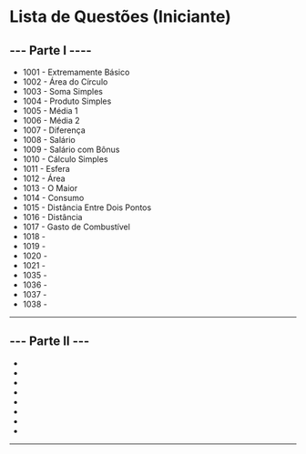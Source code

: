 
# Lista de Questões (Iniciante)

## --- Parte I ----

* 1001 - Extremamente Básico
* 1002 - Área do Círculo
* 1003 - Soma Simples
* 1004 - Produto Simples
* 1005 - Média 1
* 1006 - Média 2
* 1007 - Diferença
* 1008 - Salário
* 1009 - Salário com Bônus
* 1010 - Cálculo Simples
* 1011 - Esfera
* 1012 - Área
* 1013 - O Maior
* 1014 - Consumo
* 1015 - Distância Entre Dois Pontos
* 1016 - Distância
* 1017 - Gasto de Combustível
* 1018 - 
* 1019 - 
* 1020 - 
* 1021 - 
* 1035 - 
* 1036 - 
* 1037 - 
* 1038 - 
--- 

## --- Parte II ---

* 
* 
* 
* 
* 
* 
* 
* 
---